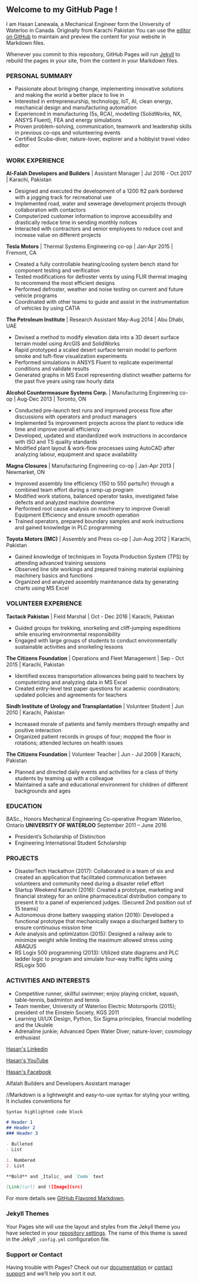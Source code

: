 ## Welcome to my GitHub Page ! 

I am Hasan Lanewala, a Mechanical Engineer form the University of Waterloo in Canada. Originally from Karachi Pakistan
You can use the [editor on GitHub](https://github.com/HasanLanewala/hasanlanewala.github.io/edit/master/index.md) to maintain and preview the content for your website in Markdown files.

Whenever you commit to this repository, GitHub Pages will run [Jekyll](https://jekyllrb.com/) to rebuild the pages in your site, from the content in your Markdown files.

### PERSONAL SUMMARY
- Passionate about bringing change, implementing innovative solutions and making the world a better place to live in
- Interested in entrepreneurship, technology, IoT, AI, clean energy, mechanical design and manufacturing automation
-	Experienced in manufacturing (5s, RCA), modelling (SolidWorks, NX, ANSYS Fluent), FEA and energy simulations
- Proven problem-solving, communication, teamwork and leadership skills in previous co-ops and volunteering events
- Certified Scuba-diver, nature-lover, explorer and a hobbyist travel video editor


### WORK EXPERIENCE
**Al-Falah Developers and Builders** | Assistant Manager | Jul 2016 - Oct 2017 | Karachi, Pakistan
- Designed and executed the development of a 1200 ft2 park bordered with a jogging track for recreational use
- Implemented road, water and sewerage development projects through collaboration with contactors 
-	Computerized customer information to improve accessibility and drastically reduce time in sending monthly notices
-	Interacted with contractors and senior employees to reduce cost and increase value on different projects

**Tesla Motors** | Thermal Systems Engineering co-op |	Jan-Apr 2015 | Fremont, CA
- Created a fully controllable heating/cooling system bench stand for component testing and verification
-	Tested modifications for defroster vents by using FLIR thermal imaging to recommend the most efficient designs
-	Performed defroster, weather and noise testing on current and future vehicle programs
-	Coordinated with other teams to guide and assist in the instrumentation of vehicles by using CATIA

**The Petroleum Institute** | Research Assistant	May-Aug 2014 | Abu Dhabi, UAE
-	Devised a method to modify elevation data into a 3D desert surface terrain model using ArcGIS and SolidWorks
-	Rapid prototyped a scaled desert surface terrain model to perform smoke and tuft-flow visualization experiments 
-	Performed simulations in ANSYS Fluent to replicate experimental conditions and validate results
-	Generated graphs in MS Excel representing distinct weather patterns for the past five years using raw hourly data

**Alcohol Countermeasure Systems Corp.**  | Manufacturing Engineering co-op	| Aug-Dec 2013 | Toronto, ON
-	Conducted pre-launch test runs and improved process flow after discussions with operators and product managers
-	Implemented 5s improvement projects across the plant to reduce idle time and improve overall efficiency
-	Developed, updated and standardized work instructions in accordance with ISO and TS quality standards
-	Modified plant layout & work-flow processes using AutoCAD after analyzing labour, equipment and space availability

**Magna Closures** | Manufacturing Engineering co-op |	Jan-Apr 2013 | Newmarket, ON
-	Improved assembly line efficiency (150 to 550 parts/hr) through a combined team effort during a ramp-up program
-	Modified work stations, balanced operator tasks, investigated false defects and analyzed machine downtime
-	Performed root cause analysis on machinery to improve Overall Equipment Efficiency and ensure smooth operation
-	Trained operators, prepared boundary samples and work instructions and gained knowledge in PLC programming 

**Toyota Motors (IMC)** | Assembly and Press co-op	| Jun-Aug 2012 | Karachi, Pakistan
-	Gained knowledge of techniques in Toyota Production System (TPS) by attending advanced training sessions 
-	Observed line site workings and prepared training material explaining machinery basics and functions
-	Organized and analyzed assembly maintenance data by generating charts using MS Excel


### VOLUNTEER EXPERIENCE

**Tactack Pakistan** | Field Marshal |	Oct - Dec 2016 | Karachi, Pakistan
-	Guided groups for trekking, snorkeling and cliff-jumping expeditions while ensuring environmental responsibility
-	Engaged with large groups of students to conduct environmentally sustainable activities and snorkeling lessons

**The Citizens Foundation** | Operations and Fleet Management	| Sep - Oct 2015 | Karachi, Pakistan
-	Identified excess transportation allowances being paid to teachers by computerizing and analyzing data in MS Excel 
-	Created entry-level test paper questions for academic coordinators; updated policies and agreements for teachers

**Sindh Institute of Urology and Transplantation** | Volunteer Student	| Jun 2010 | Karachi, Pakistan
-	Increased morale of patients and family members through empathy and positive interaction
-	Organized patient records in groups of four; mopped the floor in rotations; attended lectures on health issues

**The Citizens Foundation** | Volunteer Teacher |	Jun - Jul 2009 | Karachi, Pakistan
-	Planned and directed daily events and activities for a class of thirty students by teaming up with a colleague
-	Maintained a safe and educational environment for children of different backgrounds and ages


### EDUCATION

BASc., Honors Mechanical Engineering Co-operative Program	Waterloo, Ontario
**UNIVERSITY OF WATERLOO**	September 2011 – June 2016
-	President’s Scholarship of Distinction
-	Engineering International Student Scholarship


### PROJECTS

-	DisasterTech Hackathon (2017): Collaborated in a team of six and created an application that facilitated communication between volunteers and community need during a disaster relief effort
-	Startup Weekend Karachi (2016): Created a prototype, marketing and financial strategy for an online pharmaceutical distribution company to present it to a panel of experienced judges. (Secured 2nd position out of 15 teams)
-	Autonomous drone battery swapping station (2016): Developed a functional prototype that mechanically swaps a discharged battery to ensure continuous mission time
-	Axle analysis and optimization (2015): Designed a railway axle to minimize weight while limiting the maximum allowed stress using ABAQUS
-	RS Logix 500 programming (2013): Utilized state diagrams and PLC ladder logic to program and simulate four-way traffic lights using RSLogix 500


### ACTIVITIES AND INTERESTS
-	Competitive runner, skillful swimmer; enjoy playing cricket, squash, table-tennis, badminton and tennis
-	Team member, University of Waterloo Electric Motorsports (2015); president of the Einstein Society, KGS 2011
-	Learning UI/UX Design, Python, Six Sigma principles, financial modelling and the Ukulele
-	Adrenaline junkie; Advanced Open Water Diver; nature-lover; cosmology enthusiast 


[Hasan's Linkedin](https://ca.linkedin.com/in/hlanewala)

[Hasan's YouTube](https://www.youtube.com/user/TheHasanlanewala)

[Hasan's Facebook](https://www.facebook.com/hassan.lanewala)



Alfalah Builders and Developers
Assistant manager



//Markdown is a lightweight and easy-to-use syntax for styling your writing. It includes conventions for

```markdown
Syntax highlighted code block

# Header 1
## Header 2
### Header 3

- Bulleted
- List

1. Numbered
2. List

**Bold** and _Italic_ and `Code` text

[Link](url) and ![Image](src)
```

For more details see [GitHub Flavored Markdown](https://guides.github.com/features/mastering-markdown/).

### Jekyll Themes

Your Pages site will use the layout and styles from the Jekyll theme you have selected in your [repository settings](https://github.com/HasanLanewala/hasanlanewala.github.io/settings). The name of this theme is saved in the Jekyll `_config.yml` configuration file.

### Support or Contact

Having trouble with Pages? Check out our [documentation](https://help.github.com/categories/github-pages-basics/) or [contact support](https://github.com/contact) and we’ll help you sort it out.
